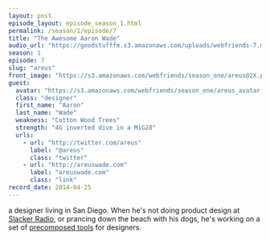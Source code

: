 ```yaml
---
layout: post
episode_layout: episode_season_1.html
permalink: /season/1/episode/7
title: "The Awesome Aaron Wade"
audio_url: "https://goodstufffm.s3.amazonaws.com/uploads/webfriends-7.mp3"
season: 1
episode: 7
slug: "areus"
front_image: "https://s3.amazonaws.com/webfriends/season_one/areus@2X.png"
guest:
  avatar: "https://s3.amazonaws.com/webfriends/season_one/areus_avatar.jpg"
  class: "designer"
  first_name: "Aaron"
  last_name: "Wade"
  weakness: "Cotton Wood Trees"
  strength: "4G inverted dive in a MiG28"
  urls:
    - url: "http://twitter.com/areus"
      label: "@areus"
      class: "twitter"
    - url: "http://areuswade.com"
      label: "areuswade.com"
      class: "link"
record_date: 2014-04-25
---
```

a designer living in San Diego. When he's not doing product design at [Slacker Radio](http://slacker.com), or prancing down the beach with his dogs, he's working on a set of [precomposed tools](http://areus.co/pctg) for designers.
